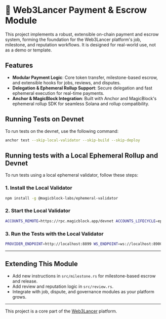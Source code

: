 # 💸 Web3Lancer Payment & Escrow Module

This project implements a robust, extensible on-chain payment and escrow system, forming the foundation for the Web3Lancer platform's job, milestone, and reputation workflows. It is designed for real-world use, not as a demo or template.

## Features

- **Modular Payment Logic**: Core token transfer, milestone-based escrow, and extensible hooks for jobs, reviews, and disputes.
- **Delegation & Ephemeral Rollup Support**: Secure delegation and fast ephemeral execution for real-time payments.
- **Anchor & MagicBlock Integration**: Built with Anchor and MagicBlock's ephemeral rollup SDK for seamless Solana and rollup compatibility.

## Running Tests on Devnet

To run tests on the devnet, use the following command:

```bash
anchor test --skip-local-validator --skip-build --skip-deploy
```

## Running tests with a Local Ephemeral Rollup and Devnet

To run tests using a local ephemeral validator, follow these steps:

### 1. Install the Local Validator

```bash
npm install -g @magicblock-labs/ephemeral-validator
```

### 2. Start the Local Validator

```bash
ACCOUNTS_REMOTE=https://rpc.magicblock.app/devnet ACCOUNTS_LIFECYCLE=ephemeral ephemeral-validator
```

### 3. Run the Tests with the Local Validator

```bash
PROVIDER_ENDPOINT=http://localhost:8899 WS_ENDPOINT=ws://localhost:8900 anchor test --skip-build --skip-deploy --skip-local-validator
```

---

## Extending This Module

- Add new instructions in `src/milestone.rs` for milestone-based escrow and release.
- Add review and reputation logic in `src/review.rs`.
- Integrate with job, dispute, and governance modules as your platform grows.

---

This project is a core part of the [Web3Lancer](https://github.com/web3lancer/web3lancer) platform.
